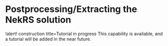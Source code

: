 # Postprocessing/Extracting the NekRS solution

!alert! construction title=Tutorial in progress
This capability is available, and a tutorial will be added in the near future.
